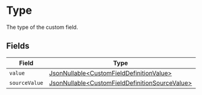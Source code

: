 # Type

The type of the custom field.


## Fields

| Field                                                                                                          | Type                                                                                                           | Required                                                                                                       | Description                                                                                                    |
| -------------------------------------------------------------------------------------------------------------- | -------------------------------------------------------------------------------------------------------------- | -------------------------------------------------------------------------------------------------------------- | -------------------------------------------------------------------------------------------------------------- |
| `value`                                                                                                        | [JsonNullable\<CustomFieldDefinitionValue>](../../models/components/CustomFieldDefinitionValue.md)             | :heavy_minus_sign:                                                                                             | N/A                                                                                                            |
| `sourceValue`                                                                                                  | [JsonNullable\<CustomFieldDefinitionSourceValue>](../../models/components/CustomFieldDefinitionSourceValue.md) | :heavy_minus_sign:                                                                                             | N/A                                                                                                            |